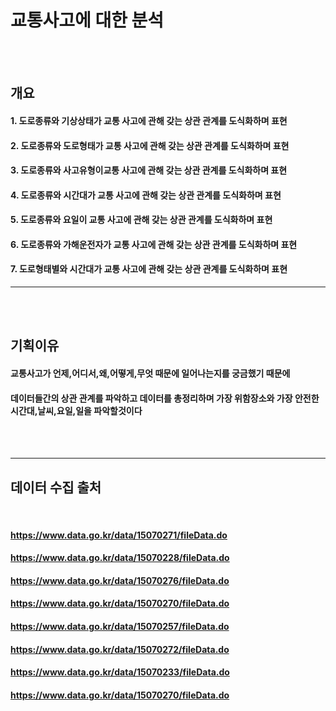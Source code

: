 # 교통사고에 대한 분석
<br>
<br>

## 개요

#### 1. 도로종류와 기상상태가 교통 사고에 관해 갖는 상관 관계를 도식화하며 표현 
#### 2. 도로종류와 도로형태가 교통 사고에 관해 갖는 상관 관계를 도식화하며 표현 
#### 3. 도로종류와 사고유형이교통 사고에 관해 갖는 상관 관계를 도식화하며 표현 
#### 4. 도로종류와 시간대가 교통 사고에 관해 갖는 상관 관계를 도식화하며 표현 
#### 5. 도로종류와 요일이 교통 사고에 관해 갖는 상관 관계를 도식화하며 표현 
#### 6. 도로종류와 가해운전자가 교통 사고에 관해 갖는 상관 관계를 도식화하며 표현 
#### 7. 도로형태별와 시간대가 교통 사고에 관해 갖는 상관 관계를 도식화하며 표현 
-------------------------------------------------------------------------------------------
<br>
<br>

## 기획이유
#### 교통사고가 언제,어디서,왜,어떻게,무엇 때문에 일어나는지를 궁금했기 때문에 
#### 데이터들간의 상관 관계를 파악하고 데이터를 총정리하며 가장 위함장소와 가장 안전한 시간대,날씨,요일,일을 파악할것이다
<br>
<br>

----------------------------------

## 데이터 수집 출처
<br>

#### https://www.data.go.kr/data/15070271/fileData.do
#### https://www.data.go.kr/data/15070228/fileData.do
#### https://www.data.go.kr/data/15070276/fileData.do
#### https://www.data.go.kr/data/15070270/fileData.do
#### https://www.data.go.kr/data/15070257/fileData.do
#### https://www.data.go.kr/data/15070272/fileData.do
#### https://www.data.go.kr/data/15070233/fileData.do
#### https://www.data.go.kr/data/15070270/fileData.do
